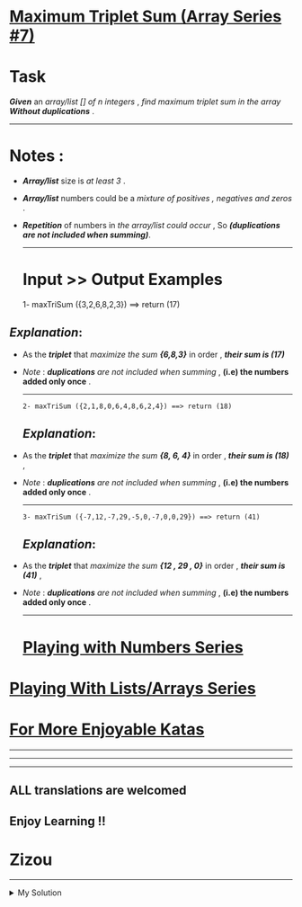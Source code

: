 # [Maximum Triplet Sum (Array Series #7)](https://www.codewars.com/kata/5aa1bcda373c2eb596000112)

# Task

**_Given_** an _array/list \[\] of n integers_ , _find maximum triplet sum in the array_ **_Without duplications_** .

---

# Notes :

- **_Array/list_** size is _at least 3_ .
- **_Array/list_** numbers could be a _mixture of positives , negatives and zeros_ .
- **_Repetition_** of numbers in _the array/list could occur_ , So **_(duplications are not included when summing)_**.

  ***

  # Input >> Output Examples

  1- maxTriSum ({3,2,6,8,2,3}) ==> return (17)

## **_Explanation_**:

- As the **_triplet_** that _maximize the sum_ **_{6,8,3}_** in order , **_their sum is (17)_**
- _Note_ : **_duplications_** _are not included when summing_ , **(i.e) the numbers added only once** .

  ***

      2- maxTriSum ({2,1,8,0,6,4,8,6,2,4}) ==> return (18)

  ## **_Explanation_**:

- As the **_triplet_** that _maximize the sum_ **_{8, 6, 4}_** in order , **_their sum is (18)_** ,
- _Note_ : **_duplications_** _are not included when summing_ , **(i.e) the numbers added only once** .

  ***

      3- maxTriSum ({-7,12,-7,29,-5,0,-7,0,0,29}) ==> return (41)

  ## **_Explanation_**:

- As the **_triplet_** that _maximize the sum_ **_{12 , 29 , 0}_** in order , **_their sum is (41)_** ,
- _Note_ : **_duplications_** _are not included when summing_ , **(i.e) the numbers added only once** .

  ***

  # [Playing with Numbers Series](https://www.codewars.com/collections/playing-with-numbers)

# [Playing With Lists/Arrays Series](https://www.codewars.com/collections/playing-with-lists-slash-arrays)

# [For More Enjoyable Katas](http://www.codewars.com/users/MrZizoScream/authored)

---

---

---

## ALL translations are welcomed

## Enjoy Learning !!

# Zizou

---

<details><summary>My Solution</summary>

```js
function maxTriSum(numbers) {
  const set = new Set(numbers)
  return [...set]
    .sort((a, b) => b - a)
    .slice(0, 3)
    .reduce((acc, cur) => acc + cur)
}
```

</details>
